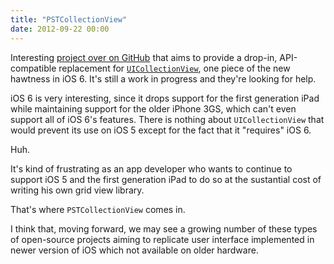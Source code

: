 ```yaml
---
title: "PSTCollectionView"
date: 2012-09-22 00:00
---
```


<import><p>Interesting <a href="https://github.com/steipete/PSTCollectionView">project over on GitHub</a> that aims to provide a drop-in, API-compatible replacement for <a href="http://ashfurrow.com/uicollectionview-example"><code>UICollectionView</code></a>, one piece of the new hawtness in iOS 6. It's still a work in progress and they're looking for help. </p>

<p>iOS 6 is very interesting, since it drops support for the first generation iPad while maintaining support for the older iPhone 3GS, which can't even support all of iOS 6's features. There is nothing about <code>UICollectionView</code> that would prevent its use on iOS 5 except for the fact that it "requires" iOS 6. </p>

<p>Huh.</p>

<p>It's kind of frustrating as an app developer who wants to continue to support iOS 5 and the first generation iPad to do so at the sustantial cost of writing his own grid view library.</p>

<p>That's where <code>PSTCollectionView</code> comes in.</p>

<p>I think that, moving forward, we may see a growing number of these types of open-source projects aiming to replicate user interface implemented in newer version of iOS which not available on older hardware. </p></import>

<!-- more -->

